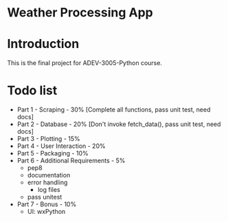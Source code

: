 # Weather Processing App

# Introduction
This is the final project for ADEV-3005-Python course.

# Todo list
* Part 1 - Scraping - 30% [Complete all functions, pass unit test, need docs]
* Part 2 - Database - 20% [Don't invoke fetch_data(),
  pass unit test, need docs]
* Part 3 - Plotting - 15%
* Part 4 - User Interaction - 20%
* Part 5 - Packaging - 10%
* Part 6 - Additional Requirements - 5%
    - pep8
    - documentation
    - error handling
        - log files
    - pass unitest
* Part 7 - Bonus - 10%
    - UI: wxPython

